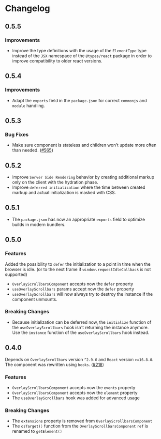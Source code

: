 # Changelog

## 0.5.5

### Improvements

- Improve the type definitions with the usage of the `ElementType` type instead of the `JSX` namespace of the `@types/react` package in order to improve compatibility to older react versions. 

## 0.5.4

### Improvements

- Adapt the `exports` field in the `package.json` for correct `commonjs` and `module` handling. 

## 0.5.3

### Bug Fixes

- Make sure component is stateless and children won't update more often than needed. ([#565](https://github.com/KingSora/OverlayScrollbars/issues/565))

## 0.5.2

- Improve `Server Side Rendering` behavior by creating additional markup only on the client with the hydration phase.
- Improve `deferred initialization` where the time between created markup and actual initialization is masked with CSS.

## 0.5.1

- The `package.json` has now an appropriate `exports` field to optimize builds in modern bundlers.

## 0.5.0

### Features

Added the possibility to `defer` the initialization to a point in time when the browser is idle. (or to the next frame if `window.requestIdleCallback` is not supported) 
- `OverlayScrollbarsComponent` accepts now the `defer` property
- `useOverlayScrollbars` params accept now the `defer` property
- `useOverlayScrollbars` will now always try to destroy the instance if the component unmounts.

### Breaking Changes

- Because initialization can be deferred now, the `initialize` function of the `useOverlayScrollbars` hook isn't returning the instance anymore. Use the `instance` function of the `useOverlayScrollbars` hook instead.

## 0.4.0

Depends on `OverlayScrollbars` version `^2.0.0` and `React` version `>=16.8.0`.  
The component was rewritten using `hooks`. ([#218](https://github.com/KingSora/OverlayScrollbars/pull/218))

### Features

- `OverlayScrollbarsComponent` accepts now the `events` property
- `OverlayScrollbarsComponent` accepts now the `element` property
- The `useOverlayScrollbars` hook was added for advanced usage 

### Breaking Changes

- The `extensions` property is removed from `OverlayScrollbarsComponent`
- The `osTarget()` function from the `OverlayScrollbarsComponent` `ref` is renamed to `getElement()`